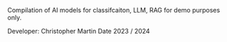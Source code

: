 Compilation of AI models for classifcaiton, LLM, RAG for demo purposes only.

Developer: Christopher Martin
Date 2023 / 2024

